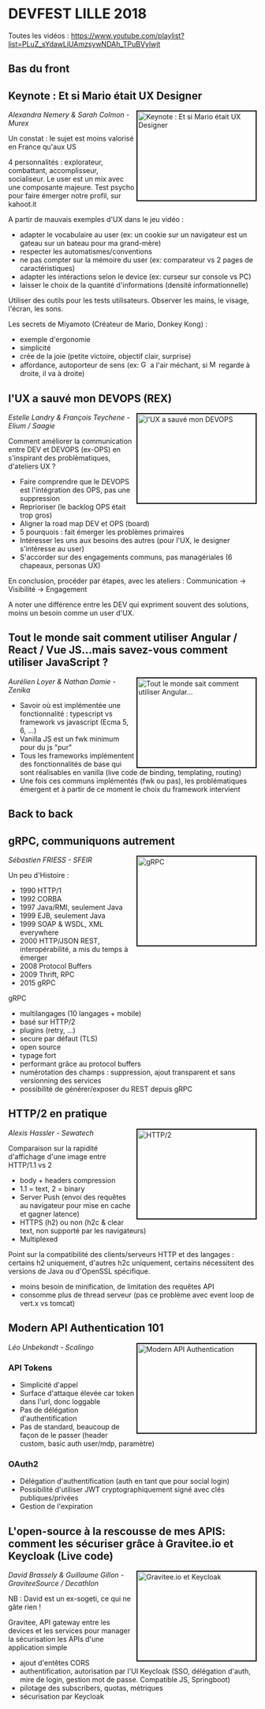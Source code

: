 # DEVFEST LILLE 2018

Toutes les vidéos : https://www.youtube.com/playlist?list=PLuZ_sYdawLiUAmzsywNDAh_TPuBVylwjt

## **Bas du front**

## Keynote : Et si Mario était UX Designer

<a href="http://www.youtube.com/watch?feature=player_embedded&v=vaXPyWfangg
" target="_blank"><img src="http://img.youtube.com/vi/vaXPyWfangg/0.jpg" 
alt="Keynote : Et si Mario était UX Designer" width="240" height="180" border="2" align="right"/></a>

*Alexandra Nemery & Sarah Colmon - Murex*

Un constat : le sujet est moins valorisé en France qu'aux US

4 personnalités : explorateur, combattant, accomplisseur, socialiseur. Le user est un mix avec une composante majeure.
Test psycho pour faire émerger notre profil, sur kahoot.it

A partir de mauvais exemples d'UX dans le jeu vidéo :
- adapter le vocabulaire au user (ex: un cookie sur un navigateur est un gateau sur un bateau pour ma grand-mère)
- respecter les automatismes/conventions
- ne pas compter sur la mémoire du user (ex: comparateur vs 2 pages de caractéristiques)
- adapter les intéractions selon le device (ex: curseur sur console vs PC)
- laisser le choix de la quantité d'informations (densité informationnelle)

Utiliser des outils pour les tests utilisateurs.
Observer les mains, le visage, l'écran, les sons.

Les secrets de Miyamoto (Créateur de Mario, Donkey Kong) : 
- exemple d'ergonomie
- simplicité
- crée de la joie (petite victoire, objectif clair, surprise)
- affordance, autoporteur de sens (ex: <img src="https://upload.wikimedia.org/wikipedia/en/2/21/Goomba2.gif" width="15" alt="Goomba"> a l'air méchant, si <img src="https://i.pinimg.com/originals/78/09/ed/7809ed657b14bdf0f30ca4ab59877bfe.png" width="15" alt="Mario"> regarde à droite, il va à droite)

## l'UX a sauvé mon DEVOPS (REX)

<a href="http://www.youtube.com/watch?feature=player_embedded&v=ovbw8U6NZxI
" target="_blank"><img src="http://img.youtube.com/vi/ovbw8U6NZxI/0.jpg" 
alt="l'UX a sauvé mon DEVOPS" width="240" height="180" border="2" align="right"/></a>

*Estelle Landry & François Teychene - Elium / Saagie*

Comment améliorer la communication entre DEV et DEVOPS (ex-OPS) en s'inspirant des problèmatiques, d'ateliers UX ?
- Faire comprendre que le DEVOPS est l'intégration des OPS, pas une suppression
- Reprioriser (le backlog OPS était trop gros)
- Aligner la road map DEV et OPS (board)
- 5 pourquois : fait émerger les problèmes primaires
- Intéresser les uns aux besoins des autres (pour l'UX, le designer s'intéresse au user)
- S'accorder sur des engagements communs, pas managériales (6 chapeaux, personas UX)

En conclusion, procéder par étapes, avec les ateliers :
Communication -> Visibilité -> Engagement

A noter une différence entre les DEV qui expriment souvent des solutions, moins un besoin comme un user d'UX.

## Tout le monde sait comment utiliser Angular / React / Vue JS…mais savez-vous comment utiliser JavaScript ?

<a href="http://www.youtube.com/watch?feature=player_embedded&v=PE0GPOtwYkI
" target="_blank"><img src="http://img.youtube.com/vi/PE0GPOtwYkI/0.jpg" 
alt="Tout le monde sait comment utiliser Angular..." width="240" height="180" border="2" align="right"/></a>

*Aurélien Loyer & Nathan Damie - Zenika*

- Savoir où est implémentée une fonctionnalité : typescript vs framework vs javascript (Ecma 5, 6, ...)
- Vanilla JS est un fwk minimum pour du js "pur"
- Tous les frameworks implémentent des fonctionnalités de base qui sont réalisables en vanilla (live code de binding, templating, routing)
- Une fois ces communs implémentés (fwk ou pas), les problématiques émergent et à partir de ce moment le choix du framework intervient

## **Back to back**

## gRPC, communiquons autrement

<a href="http://www.youtube.com/watch?feature=player_embedded&v=6BcfghWezuU
" target="_blank"><img src="http://img.youtube.com/vi/6BcfghWezuU/0.jpg" 
alt="gRPC" width="240" height="180" border="2" align="right"/></a>

*Sébastien FRIESS - SFEIR*

Un peu d'Histoire :
- 1990 HTTP/1
- 1992 CORBA
- 1997 Java/RMI, seulement Java
- 1999 EJB, seulement Java
- 1999 SOAP & WSDL, XML everywhere 
- 2000 HTTP/JSON REST, interopérabilité, a mis du temps à émerger
- 2008 Protocol Buffers
- 2009 Thrift, RPC
- 2015 gRPC

gRPC
- multilangages (10 langages + mobile)
- basé sur HTTP/2
- plugins (retry, ...)
- secure par défaut (TLS)
- open source
- typage fort
- performant grâce au protocol buffers
- numérotation des champs : suppression, ajout transparent et sans versionning des services
- possibilité de générer/exposer du REST depuis gRPC


## HTTP/2 en pratique

<a href="http://www.youtube.com/watch?feature=player_embedded&v=OQiFCOYvwL0
" target="_blank"><img src="http://img.youtube.com/vi/OQiFCOYvwL0/0.jpg" 
alt="HTTP/2" width="240" height="180" border="2" align="right"/></a>

*Alexis Hassler - Sewatech*

Comparaison sur la rapidité d'affichage d'une image entre HTTP/1.1 vs 2

- body + headers compression
- 1.1 = text, 2 = binary
- Server Push (envoi des requêtes au navigateur pour mise en cache et gagner latence)
- HTTPS (h2) ou non (h2c & clear text, non supporté par les navigateurs)
- Multiplexed

Point sur la compatibilité des clients/serveurs HTTP et des langages : certains h2 uniquement, d'autres h2c uniquement, certains nécessitent des versions de Java ou d'OpenSSL spécifique.

- moins besoin de minification, de limitation des requêtes API
- consomme plus de thread serveur (pas ce problème avec event loop de vert.x vs tomcat)

## Modern API Authentication 101

<a href="http://www.youtube.com/watch?feature=player_embedded&v=259CYnDVHL0
" target="_blank"><img src="http://img.youtube.com/vi/259CYnDVHL0/0.jpg" 
alt="Modern API Authentication" width="240" height="180" border="2" align="right"/></a>

*Léo Unbekandt - Scalingo*

### API Tokens

- Simplicité d'appel
- Surface d'attaque élevée car token dans l'url, donc loggable
- Pas de délégation d'authentification
- Pas de standard, beaucoup de façon de le passer (header custom, basic auth user/mdp, paramètre) 

### OAuth2

- Délégation d'authentification (auth en tant que pour social login)
- Possibilité d'utiliser JWT cryptographiquement signé avec clés publiques/privées
- Gestion de l'expiration 

## L'open-source à la rescousse de mes APIS: comment les sécuriser grâce à Gravitee.io et Keycloak (Live code)

<a href="http://www.youtube.com/watch?feature=player_embedded&v=Lkr3Hok-rfk
" target="_blank"><img src="http://img.youtube.com/vi/Lkr3Hok-rfk/0.jpg" 
alt="Gravitee.io et Keycloak" width="240" height="180" border="2" align="right"/></a>

*David Brassely & Guillaume Gillon - GraviteeSource / Decathlon*

NB : David est un ex-sogeti, ce qui ne gâte rien !

Gravitee, API gateway entre les devices et les services pour manager la sécurisation les APIs d'une application simple
- ajout d'entêtes CORS
- authentification, autorisation par l'UI Keycloak (SSO, délégation d'auth, mire de login, gestion mot de passe. Compatible JS, Springboot)
- pilotage des subscribers, quotas, métriques
- sécurisation par Keycloak

